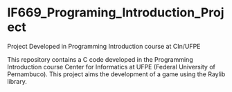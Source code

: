 # IF669_Programing_Introduction_Project
Project Developed in Programming Introduction course at CIn/UFPE

This repository contains a C code developed in the Programming Introduction course Center for Informatics at UFPE (Federal University of Pernambuco). This project aims the development of a game using the Raylib library. 

